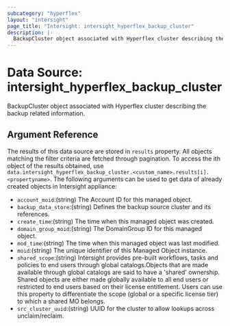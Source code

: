 ```yaml
---
subcategory: "hyperflex"
layout: "intersight"
page_title: "Intersight: intersight_hyperflex_backup_cluster"
description: |-
  BackupCluster object associated with Hyperflex cluster describing the backup related information.
---
```


# Data Source: intersight_hyperflex_backup_cluster
BackupCluster object associated with Hyperflex cluster describing the backup related information.
## Argument Reference
The results of this data source are stored in `results` property.
All objects matching the filter criteria are fetched through pagination.
To access the ith object of the results obtained, use `data.intersight_hyperflex_backup_cluster.<custom_name>.results[i].<propertyname>`.
The following arguments can be used to get data of already created objects in Intersight appliance:
* `account_moid`:(string) The Account ID for this managed object. 
* `backup_data_store`:(string) Defines the backup source cluster and its references. 
* `create_time`:(string) The time when this managed object was created. 
* `domain_group_moid`:(string) The DomainGroup ID for this managed object. 
* `mod_time`:(string) The time when this managed object was last modified. 
* `moid`:(string) The unique identifier of this Managed Object instance. 
* `shared_scope`:(string) Intersight provides pre-built workflows, tasks and policies to end users through global catalogs.Objects that are made available through global catalogs are said to have a 'shared' ownership. Shared objects are either made globally available to all end users or restricted to end users based on their license entitlement. Users can use this property to differentiate the scope (global or a specific license tier) to which a shared MO belongs. 
* `src_cluster_uuid`:(string) UUID for the cluster to allow lookups across unclaim/reclaim. 
 